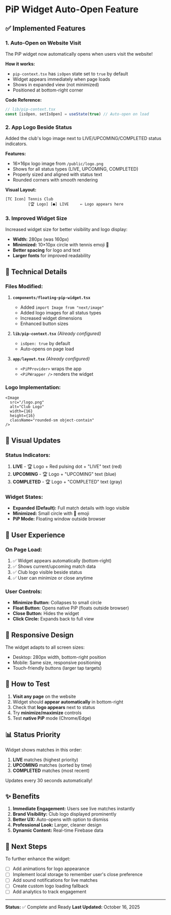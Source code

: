 # PiP Widget Auto-Open Feature

## ✅ Implemented Features

### 1. **Auto-Open on Website Visit**
The PiP widget now automatically opens when users visit the website!

**How it works:**
- `pip-context.tsx` has `isOpen` state set to `true` by default
- Widget appears immediately when page loads
- Shows in expanded view (not minimized)
- Positioned at bottom-right corner

**Code Reference:**
```typescript
// lib/pip-context.tsx
const [isOpen, setIsOpen] = useState(true) // Auto-open on load
```

### 2. **App Logo Beside Status**
Added the club's logo image next to LIVE/UPCOMING/COMPLETED status indicators.

**Features:**
- 16×16px logo image from `/public/logo.png`
- Shows for all status types (LIVE, UPCOMING, COMPLETED)
- Properly sized and aligned with status text
- Rounded corners with smooth rendering

**Visual Layout:**
```
[TC Icon] Tennis Club
          [🏆 Logo] [●] LIVE     ← Logo appears here
```

### 3. **Improved Widget Size**
Increased widget size for better visibility and logo display:
- **Width:** 280px (was 160px)
- **Minimized:** 10×10px circle with tennis emoji 🎾
- **Better spacing** for logo and text
- **Larger fonts** for improved readability

## 📝 Technical Details

### Files Modified:
1. **`components/floating-pip-widget.tsx`**
   - Added `import Image from "next/image"`
   - Added logo images for all status types
   - Increased widget dimensions
   - Enhanced button sizes

2. **`lib/pip-context.tsx`** _(Already configured)_
   - `isOpen: true` by default
   - Auto-opens on page load

3. **`app/layout.tsx`** _(Already configured)_
   - `<PiPProvider>` wraps the app
   - `<PiPWrapper />` renders the widget

### Logo Implementation:
```tsx
<Image 
  src="/logo.png" 
  alt="Club Logo" 
  width={16} 
  height={16} 
  className="rounded-sm object-contain"
/>
```

## 🎨 Visual Updates

### Status Indicators:
1. **LIVE** - 🏆 Logo + Red pulsing dot + "LIVE" text (red)
2. **UPCOMING** - 🏆 Logo + "UPCOMING" text (blue)
3. **COMPLETED** - 🏆 Logo + "COMPLETED" text (gray)

### Widget States:
- **Expanded (Default):** Full match details with logo visible
- **Minimized:** Small circle with 🎾 emoji
- **PiP Mode:** Floating window outside browser

## 🚀 User Experience

### On Page Load:
1. ✅ Widget appears automatically (bottom-right)
2. ✅ Shows current/upcoming match data
3. ✅ Club logo visible beside status
4. ✅ User can minimize or close anytime

### User Controls:
- **Minimize Button:** Collapses to small circle
- **Float Button:** Opens native PiP (floats outside browser)
- **Close Button:** Hides the widget
- **Click Circle:** Expands back to full view

## 📱 Responsive Design

The widget adapts to all screen sizes:
- Desktop: 280px width, bottom-right position
- Mobile: Same size, responsive positioning
- Touch-friendly buttons (larger tap targets)

## 🔧 How to Test

1. **Visit any page** on the website
2. Widget should **appear automatically** in bottom-right
3. Check that **logo appears** next to status
4. Try **minimize/maximize** controls
5. Test **native PiP** mode (Chrome/Edge)

## 📊 Status Priority

Widget shows matches in this order:
1. **LIVE** matches (highest priority)
2. **UPCOMING** matches (sorted by time)
3. **COMPLETED** matches (most recent)

Updates every 30 seconds automatically!

## ✨ Benefits

1. **Immediate Engagement:** Users see live matches instantly
2. **Brand Visibility:** Club logo displayed prominently
3. **Better UX:** Auto-opens with option to dismiss
4. **Professional Look:** Larger, cleaner design
5. **Dynamic Content:** Real-time Firebase data

## 🎯 Next Steps

To further enhance the widget:
- [ ] Add animations for logo appearance
- [ ] Implement local storage to remember user's close preference
- [ ] Add sound notifications for live matches
- [ ] Create custom logo loading fallback
- [ ] Add analytics to track engagement

---

**Status:** ✅ Complete and Ready
**Last Updated:** October 16, 2025
